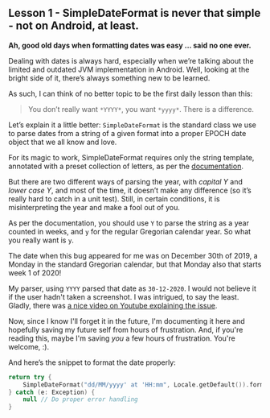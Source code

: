 ## Lesson 1 - SimpleDateFormat is never that simple - not on Android, at least.

**Ah, good old days when formatting dates was easy … said no one ever.**

Dealing with dates is always hard, especially when we’re talking about the limited and outdated JVM implementation in Android. Well, looking at the bright side of it, there’s always something new to be learned.

As such, I can think of no better topic to be the first daily lesson than this:

> You don’t really want `*YYYY*`, you want `*yyyy*`. There is a difference.

Let’s explain it a little better: `SimpleDateFormat` is the standard class we use to parse dates from a string of a given format into a proper EPOCH date object that we all know and love.

For its magic to work, SimpleDateFormat requires only the string template, annotated with a preset collection of letters, as per the [documentation](https://docs.oracle.com/javase/7/docs/api/java/text/SimpleDateFormat.html).

But there are two different ways of parsing the year, with *capital Y* and *lower case Y*, and most of the time, it doesn’t make any difference (so it’s really hard to catch in a unit test). Still, in certain conditions, it is misinterpreting the year and make a fool out of you.

As per the documentation, you should use `Y` to parse the string as a year counted in weeks, and `y` for the regular Gregorian calendar year. So what you really want is `y`.

The date when this bug appeared for me was on December 30th of 2019, a Monday in the standard Gregorian calendar, but that Monday also that starts week 1 of 2020!

My parser, using `YYYY` parsed that date as `30-12-2020`. I would not believe it if the user hadn't taken a screenshot. I was intrigued, to say the least. Gladly, there was [a nice video on Youtube explaining the issue](https://www.youtube.com/watch?v=D3jxx8Yyw1c). 

Now, since I know I'll forget it in the future, I'm documenting it here and hopefully saving my future self from hours of frustration. And, if you're reading this, maybe I'm saving *you* a few hours of frustration. You're welcome, :).

And here’s the snippet to format the date properly:

```kotlin
return try {
    SimpleDateFormat("dd/MM/yyyy' at 'HH:mm", Locale.getDefault()).format(Date(date))
} catch (e: Exception) {
    null // Do proper error handling
}
```